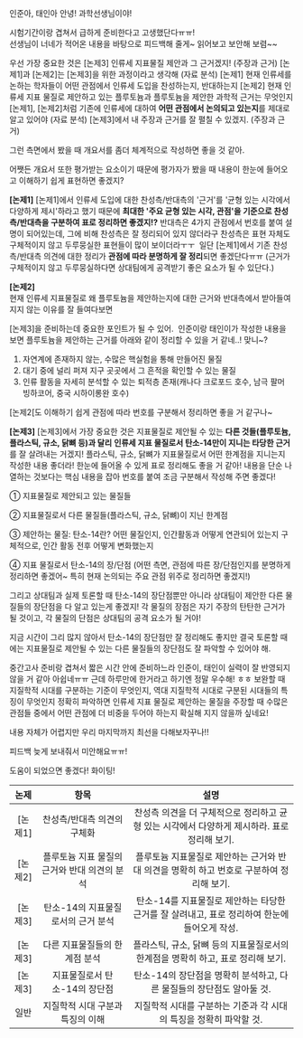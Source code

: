 인준아, 태인아 안녕! 과학선생님이야!

시험기간이랑 겹쳐서 급하게 준비한다고 고생했단다ㅠㅠ!  
선생님이 너네가 적어온 내용을 바탕으로 피드백해 줄게~ 읽어보고 보안해 보렴~~

우선 가장 중요한 것은 [논제3] 인류세 지표물질 제안과 그 근거겠지! (주장과 근거)
[논제1]과 [논제2]는 [논제3]을 위한 과정이라고 생각해 (자료 분석)
[논제1] 현재 인류세를 논하는 학자들이 어떤 관점에서 인류세 도입을 찬성하는지, 반대하는지
[논제2] 현재 인류세 지표 물질로 제안하고 있는 플루토늄과 플루토늄을 제안한 과학적 근거는 무엇인지 [논제1], [논제2]처럼 기존에 인류세에 대하여 **어떤 관점에서 논의되고 있는지**를 제대로 알고 있어야 (자료 분석) [논제3]에서 내 주장과 근거를 잘 펼칠 수 있겠지. (주장과 근거)

그런 측면에서 봤을 때 개요서를 좀더 체계적으로 작성하면 좋을 것 같아.

어쨋든 개요서 또한 평가받는 요소이기 때문에 평가자가 봤을 때 내용이 한눈에 들어오고 이해하기 쉽게 표현하면 좋겠지?


**[논제1]**
[논제1]에서 인류세 도입에 대한 찬성측/반대측의 '근거'를 '균형 있는 시각에서 다양하게 제시'하라고 했기 때문에 **최대한 '주요 균형 있는 시각, 관점'을 기준으로 찬성측/반대측을 구분하여 표로 정리하면 좋겠지!?**
반대측은 4가지 관점에서 번호를 붙여 설명이 되어있는데, 그에 비해 찬성측은 잘 정리되어 있지 않더라구
찬성측은 표현 자체도 구체적이지 않고 두루뭉실한 표현들이 많이 보이더라ㅜㅜ 
일단 [논제1]에서 기존 찬성측/반대측 의견에 대한 정리가 **관점에 따라 분명하게 잘 정리**되면 좋겠단다ㅠㅠ
(근거가 구체적이지 않고 두루뭉실하다면 상대팀에게 공격받기 좋은 요소가 될 수 있단다.)

**[논제2]**  
현재 인류세 지표물질로 왜 플루토늄을 제안하는지에 대한 근거와 반대측에서 받아들여지지 않는 이유를 잘 들여다보면  

[논제3]을 준비하는데 중요한 포인트가 될 수 있어. 
인준이랑 태인이가 작성한 내용을 보면 플루토늄을 제안하는 근거를 아래와 같이 정리할 수 있을 거 같네..! 맞니~?
1. 자연계에 존재하지 않는, 수많은 핵실험을 통해 만들어진 물질
2. 대기 중에 널리 퍼져 지구 곳곳에서 그 흔적을 확인할 수 있는 물질
3. 인류 활동을 자세히 분석할 수 있는 퇴적층 존재(캐나다 크로포드 호수, 남극 팔머 빙하코어, 중국 시하이롱완 호수)

[논제2[도 이해하기 쉽게 관점에 따라 번호를 구분해서 정리하면 좋을 거 같구나~


**[논제3]**
[논제3]에서 가장 중요한 것은 지표물질로 제안될 수 있는 **다른 것들(플루토늄, 플라스틱, 규소, 닭뼈 등)과 달리** **인류세 지표 물질로서 탄소-14만이 지니는 타당한 근거**를 잘 살려내는 거겠지!
플라스틱, 규소, 닭뼈가 지표물질로서 어떤 한계점을 지니는지 작성한 내용 좋더라! 한눈에 들어올 수 있게 표로 정리해도 좋을 거 같아!
내용을 단순 나열하는 것보다는 핵심 내용을 잡아 번호를 붙여 조금 구분해서 작성해 주면 좋겠다!

① 지표물질로 제안되고 있는 물질들

② 지표물질로서 다른 물질들(플라스틱, 규소, 닭뼈)이 지닌 한계점

③ 제안하는 물질: 탄소-14란? 어떤 물질인지, 인간활동과 어떻게 연관되어 있는지 구체적으로, 인간 활동 전후 어떻게 변화했는지

④ 지표 물질로서 탄소-14의 장/단점 (어떤 측면, 관점에 따른 장/단점인지를 분명하게 정리하면 좋겠어~ 특히 현재 논의되는 주요 관점 위주로 정리하면 좋겠지!)

그리고 상대팀과 실제 토론할 때 탄소-14의 장단점뿐만 아니라 상대팀이 제안한 다른 물질들의 장단점을 다 알고 있는게 좋겠지!
각 물질의 장점은 자기 주장의 탄탄한 근거가 될 것이고, 각 물질의 단점은 상대팀의 공격 요소가 될 거야!

지금 시간이 그리 많지 않아서 탄소-14의 장단점만 잘 정리해도 좋지만
결국 토론할 때에는 지표물질로 제안될 수 있는 다른 물질들의 장단점도 잘 파악할 수 있어야 해.
  
중간고사 준비랑 겹쳐서 짧은 시간 안에 준비하느라 인준이, 태인이 실력이 잘 반영되지 않을 거 같아 아쉽네ㅠㅠ
근데 하루만에 한거라고 하기엔 정말 우수해! ㅎㅎ
보완할 때 지질학적 시대를 구분하는 기준이 무엇인지, 역대 지질학적 시대로 구분된 시대들의 특징이 무엇인지 정확히 파악하면 인류세 지표 물질로 제안하는 물질을 주장할 때 수많은 관점들 중에서 어떤 관점에 더 비중을 두어야 하는지 확실해 지지 않을까 싶네요!

내용 자체가 어렵지만 우리 마지막까지 최선을 다해보자꾸나!!

피드백 늦게 보내줘서 미안해요ㅠㅠ!


도움이 되었으면 좋겠다! 화이팅!

|  논제   |            항목             |                           설명                           |
| :---: | :-----------------------: | :----------------------------------------------------: |
| [논제1] |      찬성측/반대측 의견의 구체화      | 찬성측 의견을 더 구체적으로 정리하고 균형 있는 시각에서 다양하게 제시하라. 표로 정리해 보기.  |
| [논제2] | 플루토늄 지표 물질의 근거와 반대 의견의 분석 |   플루토늄 지표물질로 제안하는 근거와 반대 의견을 명확히 하고 번호로 구분하여 정리해 보기.   |
| [논제3] |   탄소-14의 지표물질로서의 근거 분석    | 탄소-14를 지표물질로 제안하는 타당한 근거를 잘 살려내고, 표로 정리하여 한눈에 들어오게 작성. |
| [논제3] |     다른 지표물질들의 한계점 분석      |    플라스틱, 규소, 닭뼈 등의 지표물질로서의 한계점을 명확히 하고, 표로 정리해 보기.     |
| [논제3] |     지표물질로서 탄소-14의 장단점     |       탄소-14의 장단점을 명확히 분석하고, 다른 물질들의 장단점도 알아둘 것.        |
|  일반   |    지질학적 시대 구분과 특징의 이해     |         지질학적 시대를 구분하는 기준과 각 시대의 특징을 정확히 파악할 것.         |
